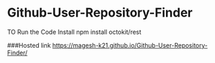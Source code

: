 # Github-User-Repository-Finder
TO Run the Code
Install
npm install octokit/rest

###Hosted link https://magesh-k21.github.io/Github-User-Repository-Finder/

